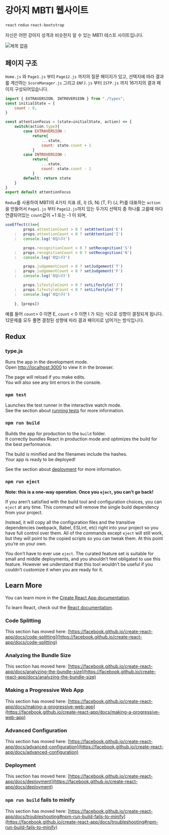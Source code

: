 # 강아지 MBTI 웹사이트

`react` `redux` `react-bootstrap`

자신은 어떤 강아지 성격과 비슷한지 알 수 있는 MBTI 테스트 사이트입니다.

![제목 없음](https://user-images.githubusercontent.com/37141223/146687467-e2f2af76-c827-4742-9e0c-c40f02ac8645.png)


## 페이지 구조

`Home.js` 와 `Page1.js` 부터 `Page12.js` 까지의 질문 페이지가 있고, 선택지에 따라 결과를 계산하는 `ScoreManager.js` 그리고 `ENFJ.js` 부터 `ISTP.js` 까지 16가지의 결과 페이지 구성되어있습니다.

```javascript
import { EXTRAVERSION, INTROVERSION } from "./types";
const initialState = {
    count : 0,
}

const attentionFocus = (state=initialState, action) => {
    switch(action.type){
        case EXTRAVERSION :
            return{
                ...state,
                count: state.count + 1
            }
        case INTROVERSION :
            return{
                ...state,
                count: state.count - 1
            }
        default: return state
    }
}
export default attentionFocus
```

`Redux`를 사용하여 MBTI의 4가지 지표 (E, I) (S, N) (T, F) (J, P)를 대표하는 `action`을 만들어서 `Page1.js` 부터 `Page12.js`까지 있는 두가지 선택지 중 하나를 고를때 마다 연결되어있는 `count`값이 +1 또는 -1 이 되며,

```javascript
useEffect(()=>{
        props.attentionCount > 0 ? setAttention('E')
    :   props.attentionCount < 0 ? setAttention('I')
    :   console.log('0입니다')

        props.recognitionCount > 0 ? setRecognition('S')
    :   props.recognitionCount < 0 ? setRecognition('N')
    :   console.log('0입니다')

        props.judgementCount > 0 ? setJudgement('T')
    :   props.judgementCount < 0 ? setJudgement('F')
    :   console.log('0입니다')

        props.lifestyleCount > 0 ? setLifestyle('J')
    :   props.lifestyleCount < 0 ? setLifestyle('P')
    :   console.log('0입니다')
        
    }, [props])
```

예를 들어 `count`> 0 이면 E, `count` < 0 이면 I 가 되는 식으로 성향이 결정되게 됩니다. 12문제를 모두 풀면 결정된 성향에 따라 결과 페이지로 넘어가는 방식입니다.


## Redux

### type.js
Runs the app in the development mode.\
Open [http://localhost:3000](http://localhost:3000) to view it in the browser.

The page will reload if you make edits.\
You will also see any lint errors in the console.

### `npm test`

Launches the test runner in the interactive watch mode.\
See the section about [running tests](https://facebook.github.io/create-react-app/docs/running-tests) for more information.

### `npm run build`

Builds the app for production to the `build` folder.\
It correctly bundles React in production mode and optimizes the build for the best performance.

The build is minified and the filenames include the hashes.\
Your app is ready to be deployed!

See the section about [deployment](https://facebook.github.io/create-react-app/docs/deployment) for more information.

### `npm run eject`

**Note: this is a one-way operation. Once you `eject`, you can’t go back!**

If you aren’t satisfied with the build tool and configuration choices, you can `eject` at any time. This command will remove the single build dependency from your project.

Instead, it will copy all the configuration files and the transitive dependencies (webpack, Babel, ESLint, etc) right into your project so you have full control over them. All of the commands except `eject` will still work, but they will point to the copied scripts so you can tweak them. At this point you’re on your own.

You don’t have to ever use `eject`. The curated feature set is suitable for small and middle deployments, and you shouldn’t feel obligated to use this feature. However we understand that this tool wouldn’t be useful if you couldn’t customize it when you are ready for it.

## Learn More

You can learn more in the [Create React App documentation](https://facebook.github.io/create-react-app/docs/getting-started).

To learn React, check out the [React documentation](https://reactjs.org/).

### Code Splitting

This section has moved here: [https://facebook.github.io/create-react-app/docs/code-splitting](https://facebook.github.io/create-react-app/docs/code-splitting)

### Analyzing the Bundle Size

This section has moved here: [https://facebook.github.io/create-react-app/docs/analyzing-the-bundle-size](https://facebook.github.io/create-react-app/docs/analyzing-the-bundle-size)

### Making a Progressive Web App

This section has moved here: [https://facebook.github.io/create-react-app/docs/making-a-progressive-web-app](https://facebook.github.io/create-react-app/docs/making-a-progressive-web-app)

### Advanced Configuration

This section has moved here: [https://facebook.github.io/create-react-app/docs/advanced-configuration](https://facebook.github.io/create-react-app/docs/advanced-configuration)

### Deployment

This section has moved here: [https://facebook.github.io/create-react-app/docs/deployment](https://facebook.github.io/create-react-app/docs/deployment)

### `npm run build` fails to minify

This section has moved here: [https://facebook.github.io/create-react-app/docs/troubleshooting#npm-run-build-fails-to-minify](https://facebook.github.io/create-react-app/docs/troubleshooting#npm-run-build-fails-to-minify)
